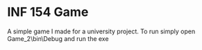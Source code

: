 # INF 154 Game
A simple game I made for a university project.
To run simply open Game_2\bin\Debug and run the exe
